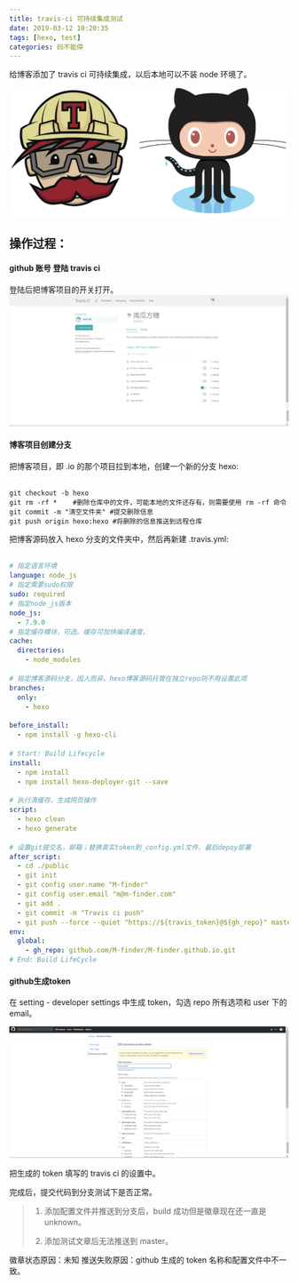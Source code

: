 ```yaml
---
title: travis-ci 可持续集成测试
date: 2019-03-12 10:20:35
tags: [hexo, test]
categories: 码不能停
---
```



给博客添加了  travis ci 可持续集成，以后本地可以不装 node 环境了。

![travis-ci](travis-ci-test/travis.png)

<!--more-->

## 操作过程：


#### github 账号 登陆 travis ci
登陆后把博客项目的开关打开。
![](travis-ci-test/set.png)

#### 博客项目创建分支
把博客项目，即 .io 的那个项目拉到本地，创建一个新的分支 hexo:

```git

git checkout -b hexo
git rm -rf *    #删除仓库中的文件，可能本地的文件还存有，则需要使用 rm -rf 命令
git commit -m "清空文件夹" #提交删除信息
git push origin hexo:hexo #将删除的信息推送到远程仓库

```

把博客源码放入 hexo 分支的文件夹中，然后再新建 .travis.yml:
```yml

# 指定语言环境
language: node_js
# 指定需要sudo权限
sudo: required
# 指定node_js版本
node_js:
  - 7.9.0
# 指定缓存模块，可选。缓存可加快编译速度。
cache:
  directories:
    - node_modules

# 指定博客源码分支，因人而异。hexo博客源码托管在独立repo则不用设置此项
branches:
  only:
    - hexo

before_install:
  - npm install -g hexo-cli

# Start: Build Lifecycle
install:
  - npm install
  - npm install hexo-deployer-git --save

# 执行清缓存，生成网页操作
script:
  - hexo clean
  - hexo generate

# 设置git提交名，邮箱；替换真实token到_config.yml文件，最后depoy部署
after_script:
  - cd ./public
  - git init
  - git config user.name "M-finder"
  - git config user.email "m@m-finder.com"
  - git add .
  - git commit -m "Travis ci push"
  - git push --force --quiet "https://${travis_token}@${gh_repo}" master:master
env:
  global:
    - gh_repo: github.com/M-finder/M-finder.github.io.git
# End: Build LifeCycle

```

#### github生成token
在 setting - developer settings 中生成 token，勾选 repo 所有选项和 user 下的 email。

![](travis-ci-test/github-set.png)

把生成的 token 填写的 travis ci 的设置中。

完成后，提交代码到分支测试下是否正常。

>1. 添加配置文件并推送到分支后，build 成功但是徽章现在还一直是 unknown。
>
>2. 添加测试文章后无法推送到 master。

徽章状态原因：未知
推送失败原因：github 生成的 token 名称和配置文件中不一致。 
